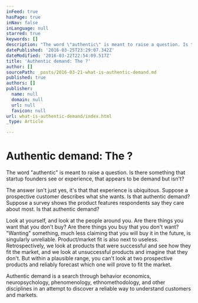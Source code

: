 ```yaml
---
inFeed: true
hasPage: true
inNav: false
inLanguage: null
starred: true
keywords: []
description: "The word \"authentic\" is meant to raise a question. Is there something that startup founders see or experience, that appears to be demand but isn't? \_"
datePublished: '2016-03-25T23:29:07.342Z'
dateModified: '2016-03-22T22:54:09.517Z'
title: 'Authentic demand: The ?'
author: []
sourcePath: _posts/2016-03-21-what-is-authentic-demand.md
published: true
authors: []
publisher:
  name: null
  domain: null
  url: null
  favicon: null
url: what-is-authentic-demand/index.html
_type: Article

---
```

# Authentic demand: The ?

The word "authentic" is meant to raise a question. Is there something that startup founders see or experience, that appears to be demand but isn't?  

The answer isn't just yes, it's that that experience is ubiquitous. Suppose a prospective customer describes what she wants.  Is that authentic demand?  Suppose a survey shows the product features respondents say they care about most.  Is that authentic demand?

Look at yourself, and look at the people around you.  Are there things you want that you don't buy?  Are there things you buy that you don't want?  "Wanting" something, much less claiming that you will buy it in the future, is singularly unreliable.  Product/market fit is also next to useless.  Retrospectively, we look at products that were successful and see how they fit the market, and we look at unsuccessful products and imagine that they don't.  But within a plausible range, you can't look at two prospective products and reliably forecast which one will prove to fit the market.

Authentic demand is a search through behavior economics, neuropsychology, phenomenology, ethnomethodology, and other disciplines in an attempt to discover a reliable way to understand customers and markets.
